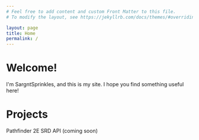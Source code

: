 ```yaml
---
# Feel free to add content and custom Front Matter to this file.
# To modify the layout, see https://jekyllrb.com/docs/themes/#overriding-theme-defaults

layout: page
title: Home
permalink: /
---
```

# Welcome!

I'm SargntSprinkles, and this is my site. I hope you find something useful here!

# Projects

Pathfinder 2E SRD API (coming soon)